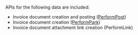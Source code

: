 APIs for the following data are included:

- Invoice document creation and posting ([PerformPost](/BE%2Dterna-SER-Connectors/BE%2Dterna-SER-Connectors-for-Dynamics-365-Finance-and-Operations/DIIA-Connector/DIIA-connector-APIs/API-type-perform-))
- Invoice document creation ([PerformPark](/BE%2Dterna-SER-Connectors/BE%2Dterna-SER-Connectors-for-Dynamics-365-Finance-and-Operations/DIIA-Connector/DIIA-connector-APIs/API-type:-"perform"/PerformPark-PerformPost))
- Invoice document attachment link creation (PerformLink)
